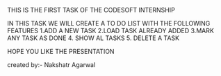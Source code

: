 THIS IS THE FIRST TASK OF THE CODESOFT INTERNSHIP 

IN THIS TASK WE WILL CREATE A TO DO LIST WITH THE FOLLOWING FEATURES 
 1.ADD A NEW TASK 
 2.LOAD TASK ALREADY ADDED
 3.MARK ANY TASK AS DONE 
 4. SHOW AL  TASKS 
 5. DELETE A TASK 


 HOPE YOU LIKE THE PRESENTATION 


 created by:- Nakshatr Agarwal 
